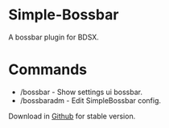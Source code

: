 # Simple-Bossbar
A bossbar plugin for BDSX.
# Commands
* /bossbar - Show settings ui bossbar.
* /bossbaradm - Edit SimpleBossbar config.

Download in [Github](https://github.com/ItzCandra23) for stable version.
